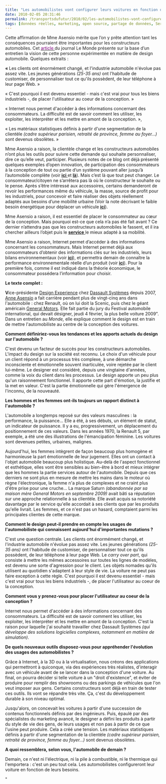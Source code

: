 ```yaml
---
title: "Les automobilistes vont configurer leurs voitures en fonction de leurs besoins''"
date: 2010-02-05 20:31:46
permalink: /transportsdufutur/2010/02/les-automobilistes-vont-configurer-leurs-voitures-en-fonction-de-leurs-besoins.html
tags: [données réelles, marketing, open source, partage de données, Service de mobilité, TIC, Véhicule]
---
```


<p class="firstline"><span class="dropcap2"><span style="font-weight: normal"><font color="#222222">Cette affirmation de Mme Asensio mérite que l’on y prête attention tant les conséquences pourraient être importantes pour les constructeurs automobiles. Cet </font></span></span><span class="dropcap2"><span style="text-decoration: underline"><span><a href="http://www.lemonde.fr/aujourd-hui/article/2010/02/04/anne-asensio-les-automobilistes-vont-configurer-leurs-voitures-en-fonction-de-leurs-besoins_1301124_3238.html"><span style="font-weight: normal"><font color="#800080">article </font></span></a></span></span></span><span class="dropcap2"><span style="font-weight: normal"><font color="#222222">du journal Le Monde présente sur la base d’un entretien la vision de cette personne expérimentée en matière de design automobile. Quelques extraits :</font></span></span></p> <p class="firstline"><span class="dropcap2"><span><strong><font color="#222222">« </font></strong></span></span><span>Les clients ont énormément changé, et l'industrie automobile n'évolue pas assez vite. Les jeunes générations <em><span>(25-35 ans) </span></em>ont l'habitude de customiser, de personnaliser tout ce qu'ils possèdent, de leur téléphone à leur page Web. »</span></p> <p class="firstline"><span>« C'est pourquoi il est devenu essentiel - mais c'est vrai pour tous les biens industriels -, de placer l'utilisateur au coeur de la conception. »</span></p> <p class="firstline"><span>« Internet nous permet d'accéder à des informations concernant des consommateurs. La difficulté est de savoir comment les utiliser, les exploiter, les interpréter et les mettre en amont de la conception. »,</span></p> <p class="firstline"><span>« Les matériaux statistiques définis à partir d'une segmentation de la clientèle <em><span>(cadre supérieur parisien, retraité de province, femme au foyer...)</span></em> sont devenus obsolètes. »</span></p> <p class="firstline"><span></span></p>   <!--more-->  <p class="firstline"><span>Mme Asensio a raison, la clientèle change et les constructeurs automobiles n’ont plus les outils pour suivre cette demande qui souhaite personnaliser, dire ce qu’elle veut, participer. Plusieurs notes de ce blog ont déjà présenté quelques exemples d’open innovation, de participation des consommateurs à la conception de tout ou partie d’un système pouvant aller jusqu’à l’automobile complète (voir <strong><span style="text-decoration: underline"><a href="https://gabrielplassat.github.io/transportsdufutur/2009/11/open-source-mobilites-quels-avantages-quelles-consequences.html">ici<span style="font-weight: normal"> </span></a></span></strong>et <strong><span style="text-decoration: underline"><a href="https://gabrielplassat.github.io/transportsdufutur/2010/01/lesprit-twitter-et-apps-iphone-souffle-sur-lautomobile.html">là</a></span></strong>). Mais c’est là que tout peut changer. Le consommateur/citoyen ne s’arrêtera pas là où le constructeur le souhaite ou le pense. Après s’être intéressé aux accessoires, certains demanderont de revoir les performances même du véhicule, la masse, source de profit pour les industriels, pour concevoir et faire réaliser des objets réellement adaptés aux besoins d’une mobilité urbaine (Voir la note décrivant le faible besoin énergétique pour déplacer un véhicule <strong><span style="text-decoration: underline"><a href="https://gabrielplassat.github.io/transportsdufutur/2010/01/qui-sera-capable-de-faire-un-gmp-de-20-kw-au-meilleur-prix-.html">ici</a></span></strong>).</span></p> <p class="firstline"><span>Mme Asensio a raison, il est essentiel de placer le consommateur au cœur de la conception. Mais pourquoi est-ce que cela n’a pas été fait avant ? Ce dernier n’attendra pas que les constructeurs automobiles le fassent, et il ira chercher ailleurs l’objet puis le <strong><span style="text-decoration: underline"><a href="https://gabrielplassat.github.io/transportsdufutur/2009/11/le-passage-de-lobjet-vehicule-aux-services-de-mobilite-une-chance.html">service<span style="font-weight: normal;text-decoration: none"> </span></a></span></strong>le mieux adapté à sa mobilité. </span></p> <p class="firstline"><span>Mme Asensio a raison, Internet permet d’accéder à des informations concernant les consommateurs. Mais Internet permet déjà aux consommateurs d’obtenir des informations clés sur les industriels, leurs bilans environnementaux (voir <strong><span style="text-decoration: underline"><a href="https://gabrielplassat.github.io/transportsdufutur/2010/01/la-responsabilite-sociale-de-lentreprise-et-les-tic.html">ici</a></span></strong>), et permettra demain de connaître la performance environnementale réelle d’un produit (voir <strong><span style="text-decoration: underline"><a href="https://gabrielplassat.github.io/transportsdufutur/2010/01/quand-viendra-lheure-de-la-connaissance-des-emissions-reelles.html">ici</a></span></strong>). Pour la première fois, comme il est indiqué dans la théorie économique, le consommateur possédera l’information pour choisir.</span></p> <p class="firstline"><span class="dropcap2"><span><font color="#222222"><strong>Le texte complet :</strong></font></span></span></p> <p class="firstline"><span class="dropcap2"><span><strong><font color="#222222">V</font></strong></span></span><span>ice-présidente <a href="http://www.lemonde.fr/sujet/58c0/design-experience.html"><span style="text-decoration: none">Design Experience</span></a> chez <a href="http://www.lemonde.fr/sujet/a33c/dassault-systemes.html"><span style="text-decoration: none">Dassault Systèmes</span></a> depuis 2007, <a href="http://www.lemonde.fr/sujet/45cc/anne-asensio.html"><span style="text-decoration: none">Anne Asensio</span></a> a fait carrière pendant plus de vingt-cinq ans dans l'automobile : chez Renault, où on lui doit la Scenic, puis chez le géant américain <a href="http://www.lemonde.fr/sujet/f517/general-motors.html"><span style="text-decoration: none">General Motors</span></a>. Elle fait partie du jury du Festival automobile international, qui devait désigner, jeudi 4 février, la plus belle voiture 2009". Dans un entretien au <em><span>Monde,</span></em> elle explique comment le design est en train de mettre l'automobiliste au centre de la conception des voitures.</span></p> <p><strong><span>Comment définiriez-vous les tendances et les apports actuels du design sur l'automobile ?</span></strong><span></span></p> <p><span>C'est devenu un facteur de succès pour les constructeurs automobiles. L'impact du design sur la société est reconnu. Le choix d'un véhicule pour un client répond à un processus très complexe, à une démarche inconsciente et émotionnelle souvent inarticulée, voire rejetée par le client lui-même. Le designer est considéré, depuis une vingtaine d'années, comme la voix du client dans les processus. Le design apporte un peu plus qu'un raisonnement fonctionnel. Il apporte cette part d'émotion, la justifie et la met en valeur. C'est la partie émotionnelle qui gère l'émergence de l'inconnu, de la nouveauté.</span></p> <p><strong><span>Les hommes et les femmes ont-ils toujours un rapport distinct à l'automobile ?</span></strong><span></span></p> <p><span>L'automobile a longtemps reposé sur des valeurs masculines : la performance, la puissance... Elle a été, à ses débuts, un élément de statut, un indicateur de puissance. Il y a eu, progressivement, un déplacement du positionnement de ces valeurs. Dans les années 1970, la Renault 5, par exemple, a été une des illustrations de l'émancipation féminine. Les voitures sont devenues petites, urbaines, malignes.</span></p> <p><span>Aujourd'hui, les femmes intègrent de façon beaucoup plus homogène et harmonieuse la part émotionnelle de leur jugement. Elles ont un contact à l'objet automobile beaucoup plus holistique. Au-delà de l'aspect fonctionnel et esthétique, elles vont être sensibles au bien-être à bord et mieux intégrer que les hommes la partie services autour de l'automobile. Depuis que ces derniers ne sont plus en mesure de mettre les mains dans le moteur où règne l'électronique, la femme n'a plus de complexes et ne craint plus d'être prise pour une cruche... La marque Saturn <em><span>(abandonnée par sa maison mère General Motors en septembre 2009)</span></em> avait bâti sa réputation sur une approche relationnelle à sa clientèle. Elle avait acquis sa notoriété davantage par le service qu'elle accordait à ses clients que par les produits qu'elle livrait. Les femmes, et ce n'est pas un hasard, comptaient parmi les principales clientes de cette marque.</span></p> <p><strong><span>Comment le design peut-il prendre en compte les usages de l'automobiliste qui connaissent aujourd'hui d'importantes mutations ?</span></strong><span></span></p> <p><span>C'est une question centrale. Les clients ont énormément changé, et l'industrie automobile n'évolue pas assez vite. Les jeunes générations <em><span>(25-35 ans) </span></em>ont l'habitude de customiser, de personnaliser tout ce qu'ils possèdent, de leur téléphone à leur page Web. Le<em><span> carry over part</span></em>, qui consiste à mettre les mêmes accessoires sur toutes les lignes de modèles, est devenu une sorte d'agression pour le client. Les objets nomades qu'ils utilisent au quotidien s'adaptent à leur style de vie. La voiture ne peut pas faire exception à cette règle. C'est pourquoi il est devenu essentiel - mais c'est vrai pour tous les biens industriels -, de placer l'utilisateur au coeur de la conception.</span></p> <p><strong><span>Comment vous y prenez-vous pour placer l'utilisateur au coeur de la conception ?</span></strong><span></span></p> <p><span>Internet nous permet d'accéder à des informations concernant des consommateurs. La difficulté est de savoir comment les utiliser, les exploiter, les interpréter et les mettre en amont de la conception. C'est la raison pour laquelle j'ai souhaité travailler chez Dassault Systèmes<em><span> (qui développe des solutions logicielles complexes, notamment en matière de simulation)</span></em>.</span></p> <p><strong><span>De quels nouveaux outils disposez-vous pour appréhender l'évolution des usages des automobilistes ?</span></strong><span></span></p> <p><span>Grâce à Internet, à la 3D ou à la virtualisation, nous créons des applications qui permettront à quiconque, via des expériences très réalistes, d'interagir avec un véhicule avant de se lancer dans la conception d'une voiture. Au final, on pourra décider si telle voiture à un "droit d'existence", et éviter de produire pour remplir des showrooms ou des parkings de véhicules que l'on veut imposer aux gens. Certains constructeurs sont déjà en train de tester ces outils. Ils vont se répandre très vite. Ça, c'est du développement durable à son niveau optimal.</span></p> <p><span>Jusqu'alors, on concevait les voitures à partir d'une succession de contenus fonctionnels définis par des ingénieurs. Puis, épaulé par des spécialistes du marketing avancé, le designer a défini les produits à partir du style de vie des gens, de leurs usages et non pas à partir de ce que l'usine peut produire. Cela a créé une tension. Les matériaux statistiques définis à partir d'une segmentation de la clientèle <em><span>(cadre supérieur parisien, retraité de province, femme au foyer...)</span></em> sont devenus obsolètes.</span></p> <p><strong><span>A quoi ressemblera, selon vous, l'automobile de demain ?</span></strong><span></span></p> <p><span>Demain, ce n'est ni l'électrique, ni la pile à combustible, ni le thermique qui l'emportera : c'est un peu tout cela. Les automobilistes configureront leur voiture en fonction de leurs besoins.</span></p>"
